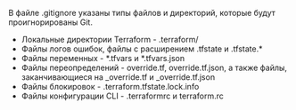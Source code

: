 В файле .gitignore указаны типы файлов и директорий, которые будут проигнорированы Git. 
- Локальные директории Terraform - .terraform/
- Файлы логов ошибок, файлы с расширением .tfstate и .tfstate.*
- Файлы переменных - *.tfvars и *.tfvars.json
- Файлы переопределений - override.tf, override.tf.json, а также файлы, заканчивающиеся на _override.tf и _override.tf.json
- Файлы блокировок - .terraform.tfstate.lock.info
- Файлы конфигурации CLI - .terraformrc и terraform.rc